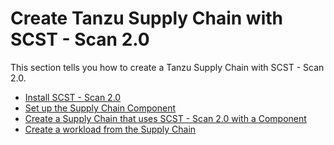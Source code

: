 # Create Tanzu Supply Chain with SCST - Scan 2.0

This section tells you how to create a Tanzu Supply Chain with SCST - Scan 2.0.

- [Install SCST - Scan 2.0](../install-app-scanning.hbs.md)
- [Set up the Supply Chain Component](setup-supply-chain-component.hbs.md)
- [Create a Supply Chain that uses SCST - Scan 2.0 with a Component](create-supply-chain-with-app-scanning.hbs.md)
- [Create a workload from the Supply Chain](create-supply-chain-workload.hbs.md)